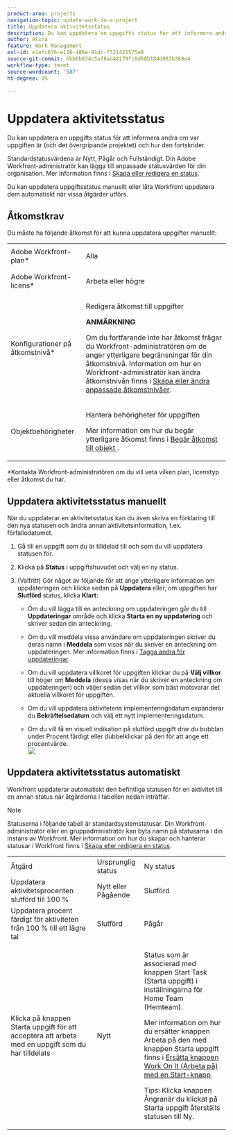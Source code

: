 ```yaml
---
product-area: projects
navigation-topic: update-work-in-a-project
title: Uppdatera aktivitetsstatus
description: Du kan uppdatera en uppgifts status för att informera andra om var uppgiften är (och det övergripande projektet) och hur den fortskrider.
author: Alina
feature: Work Management
exl-id: e1efc676-e110-486e-91dc-f521421575e8
source-git-commit: 6bb6b834c5af8ad48179fc0d60b184d083b360e4
workflow-type: tm+mt
source-wordcount: '587'
ht-degree: 0%

---
```


# Uppdatera aktivitetsstatus

Du kan uppdatera en uppgifts status för att informera andra om var uppgiften är (och det övergripande projektet) och hur den fortskrider.

Standardstatusvärdena är Nytt, Pågår och Fullständigt. Din Adobe Workfront-administratör kan lägga till anpassade statusvärden för din organisation. Mer information finns i [Skapa eller redigera en status](../../../administration-and-setup/customize-workfront/creating-custom-status-and-priority-labels/create-or-edit-a-status.md).

Du kan uppdatera uppgiftsstatus manuellt eller låta Workfront uppdatera dem automatiskt när vissa åtgärder utförs.

## Åtkomstkrav

<!--drafted for P&P:

<table style="table-layout:auto"> 
 <col> 
 <col> 
 <tbody> 
  <tr> 
   <td role="rowheader">Adobe Workfront plan*</td> 
   <td> <p>Any</p> </td> 
  </tr> 
  <tr> 
   <td role="rowheader">Adobe Workfront license*</td> 
   <td> <p>Current license: Standard</p> 
   Or
   <p>Legacy license: Work or higher</p>
   </td> 
  </tr> 
  <tr> 
   <td role="rowheader">Access level configurations*</td> 
   <td> <p>Edit access to Tasks</p> <p><b>NOTE</b>
   
   If you still don't have access, ask your Workfront administrator if they set additional restrictions in your access level. For information on how a Workfront administrator can modify your access level, see <a href="../../../administration-and-setup/add-users/configure-and-grant-access/create-modify-access-levels.md" class="MCXref xref">Create or modify custom access levels</a>.</p> </td> 
  </tr> 
  <tr> 
   <td role="rowheader">Object permissions</td> 
   <td> <p>Manage permissions to the task</p> <p>For information on requesting additional access, see <a href="../../../workfront-basics/grant-and-request-access-to-objects/request-access.md" class="MCXref xref">Request access to objects </a>.</p> </td> 
  </tr> 
 </tbody> 
</table>
-->

Du måste ha följande åtkomst för att kunna uppdatera uppgifter manuellt:

<table style="table-layout:auto"> 
 <col> 
 <col> 
 <tbody> 
  <tr> 
   <td role="rowheader">Adobe Workfront-plan*</td> 
   <td> <p>Alla</p> </td> 
  </tr> 
  <tr> 
   <td role="rowheader">Adobe Workfront-licens*</td> 
   <td> <p>Arbeta eller högre</p> </td> 
  </tr> 
  <tr> 
   <td role="rowheader">Konfigurationer på åtkomstnivå*</td> 
   <td> <p>Redigera åtkomst till uppgifter</p> <p><b>ANMÄRKNING</b>

Om du fortfarande inte har åtkomst frågar du Workfront-administratören om de anger ytterligare begränsningar för din åtkomstnivå. Information om hur en Workfront-administratör kan ändra åtkomstnivån finns i <a href="../../../administration-and-setup/add-users/configure-and-grant-access/create-modify-access-levels.md" class="MCXref xref">Skapa eller ändra anpassade åtkomstnivåer</a>.</p> </td>
</tr> 
  <tr> 
   <td role="rowheader">Objektbehörigheter</td> 
   <td> <p>Hantera behörigheter för uppgiften</p> <p>Mer information om hur du begär ytterligare åtkomst finns i <a href="../../../workfront-basics/grant-and-request-access-to-objects/request-access.md" class="MCXref xref">Begär åtkomst till objekt </a>.</p> </td> 
  </tr> 
 </tbody> 
</table>

&#42;Kontakta Workfront-administratören om du vill veta vilken plan, licenstyp eller åtkomst du har.

## Uppdatera aktivitetsstatus manuellt

När du uppdaterar en aktivitetsstatus kan du även skriva en förklaring till den nya statusen och ändra annan aktivitetsinformation, t.ex. förfallodatumet.

1. Gå till en uppgift som du är tilldelad till och som du vill uppdatera statusen för.
1. Klicka på **Status** i uppgiftshuvudet och välj en ny status.
1. (Valfritt) Gör något av följande för att ange ytterligare information om uppdateringen och klicka sedan på **Uppdatera** eller, om uppgiften har **Slutförd** status, klicka **Klart:**

   * Om du vill lägga till en anteckning om uppdateringen går du till **Uppdateringar** område och klicka **Starta en ny uppdatering** och skriver sedan din anteckning.

   * Om du vill meddela vissa användare om uppdateringen skriver du deras namn i **Meddela** som visas när du skriver en anteckning om uppdateringen. Mer information finns i [Tagga andra för uppdateringar](../../../workfront-basics/updating-work-items-and-viewing-updates/tag-others-on-updates.md).
   * Om du vill uppdatera villkoret för uppgiften klickar du på **Välj villkor** till höger om **Meddela** (dessa visas när du skriver en anteckning om uppdateringen) och väljer sedan det villkor som bäst motsvarar det aktuella villkoret för uppgiften.

   * Om du vill uppdatera aktivitetens implementeringsdatum expanderar du **Bekräftelsedatum** och välj ett nytt implementeringsdatum.
   * Om du vill få en visuell indikation på slutförd uppgift drar du bubblan under Procent färdigt eller dubbelklickar på den för att ange ett procentvärde.\
      ![](assets/drag-the-progress-bar-350x155.png)

## Uppdatera aktivitetsstatus automatiskt

Workfront uppdaterar automatiskt den befintliga statusen för en aktivitet till en annan status när åtgärderna i tabellen nedan inträffar.

>[!NOTE]
>
>Statuserna i följande tabell är standardsystemstatusar. Din Workfront-administratör eller en gruppadministratör kan byta namn på statusarna i din instans av Workfront. Mer information om hur du skapar och hanterar statusar i Workfront finns i [Skapa eller redigera en status](../../../administration-and-setup/customize-workfront/creating-custom-status-and-priority-labels/create-or-edit-a-status.md).

<table style="table-layout:auto"> 
 <col> 
 <col> 
 <col> 
 <tbody> 
  <tr> 
   <td>Åtgärd</td> 
   <td>Ursprunglig status</td> 
   <td>Ny status</td> 
  </tr> 
  <tr> 
   <td>Uppdatera aktivitetsprocenten slutförd till 100 %</td> 
   <td>Nytt eller Pågående</td> 
   <td>Slutförd</td> 
  </tr> 
  <tr> 
   <td>Uppdatera procent färdigt för aktiviteten från 100 % till ett lägre tal</td> 
   <td>Slutförd</td> 
   <td>Pågår</td> 
  </tr> 
  <tr data-mc-conditions=""> 
   <td><span>Klicka på knappen Starta uppgift för att acceptera att arbeta med en uppgift som du har tilldelats</span> </td> 
   <td><span>Nytt</span> </td> 
   <td> <p>Status som är associerad med knappen Start Task (Starta uppgift) i inställningarna för Home Team (Hemteam).</p> <p>Mer information om hur du ersätter knappen Arbeta på den med knappen Starta uppgift finns i <span href="../../../people-teams-and-groups/create-and-manage-teams/work-on-it-button-to-start-button.md"><a href="../../../people-teams-and-groups/create-and-manage-teams/work-on-it-button-to-start-button.md" class="MCXref xref">Ersätta knappen Work On It (Arbeta på) med en Start-knapp</a></span>.</p> <p>Tips: <span>Klicka</span> <span data-mc-conditions="QuicksilverOrClassic.Quicksilver">knappen Ångra</span>när du klickat på Starta uppgift återställs statusen till Ny. </p> </td> 
  </tr> 
 </tbody> 
</table>
